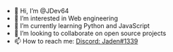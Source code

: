 - 👋 Hi, I’m @JDev64
- 👀 I’m interested in Web engineering
- 🌱 I’m currently learning Python and JavaScript
- 💞️ I’m looking to collaborate on open source projects
- 📫 How to reach me: [Discord: Jaden#1339](https://discordapp.com/users/265503057133961226/)

<!---
JDev64/JDev64 is a ✨ special ✨ repository because its `README.md` (this file) appears on your GitHub profile.
You can click the Preview link to take a look at your changes.
--->
